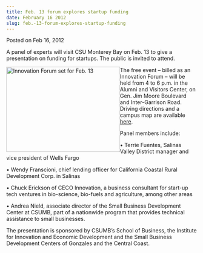 ```yaml
---
title: Feb. 13 forum explores startup funding
date: February 16 2012
slug: feb.-13-forum-explores-startup-funding
---
```


 



<span class="date">Posted on Feb 16, 2012    </span>
<p>A panel of experts will visit CSU Monterey Bay on Feb. 13 to
give a presentation on funding for startups. The public is invited
to attend.</p>
<p><img alt="Innovation Forum set for Feb. 13" src="https://news.csumb.edu/sites/default/files/65/attachments/news/images/innovation9.jpg" style="float:left; width:300px; height:225px">The free event &#x2013;
billed as an Innovation Forum &#x2013; will be held from 4 to 6 p.m. in
the Alumni and Visitors Center, on Gen. Jim Moore Boulevard and
Inter-Garrison Road. Driving directions and a campus map are
available <a href="https://csumb.edu/map" rel="nofollow">here</a>.</img></p>
<p>Panel members include:</p>
<p>&#x2022; Terrie Fuentes, Salinas Valley District manager and vice
president of Wells Fargo</p>
<p>&#x2022; Wendy Franscioni, chief lending officer for California Coastal
Rural Development Corp. in Salinas</p>
<p>&#x2022; Chuck Erickson of CECO Innovation, a business consultant for
start-up tech ventures in bio-science, bio-fuels and agriculture,
among other areas</p>
<p>&#x2022; Andrea Nield, associate director of the Small Business
Development Center at CSUMB, part of a nationwide program that
provides technical assistance to small businesses.</p>
<p>The presentation is sponsored by CSUMB&#x2019;s School of Business, the
Institute for Innovation and Economic Development and the Small
Business Development Centers of Gonzales and the Central Coast.</p>
<p>&#xA0;</p>
<p><br>
&#xA0;</br></p>





 
